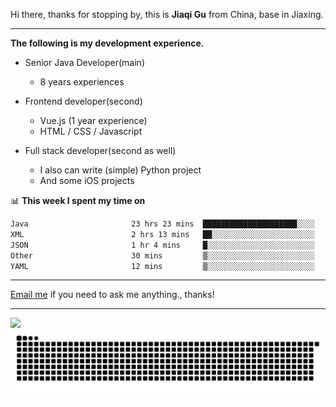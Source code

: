 Hi there, thanks for stopping by, this is **Jiaqi Gu** from China, base in Jiaxing.

---

**The following is my development experience.**

- Senior Java Developer(main)
  - 8 years experiences

- Frontend developer(second)
  - Vue.js (1 year experience)
  - HTML / CSS / Javascript
  
- Full stack developer(second as well)
  - I also can write (simple) Python project
  - And some iOS projects

📊 **This week I spent my time on**
<!--START_SECTION:waka-->

```txt
Java                       23 hrs 23 mins  █████████████████████░░░░   84.34 %
XML                        2 hrs 13 mins   ██░░░░░░░░░░░░░░░░░░░░░░░   08.02 %
JSON                       1 hr 4 mins     █░░░░░░░░░░░░░░░░░░░░░░░░   03.89 %
Other                      30 mins         ▒░░░░░░░░░░░░░░░░░░░░░░░░   01.84 %
YAML                       12 mins         ▒░░░░░░░░░░░░░░░░░░░░░░░░   00.76 %
```

<!--END_SECTION:waka-->

---

[Email me](mailto:htk2klwgr@mozmail.com?subject=Hiring_from_GitHub) if you need to ask me anything., thanks!

---

![]( https://visitor-badge.glitch.me/badge?page_id=githubgujiaqi)
![]( https://github.com/droid-Q/droid-Q/raw/output/github-contribution-grid-snake.svg#gh-dark-mode-only)
